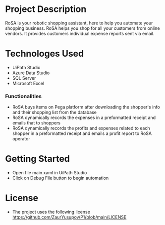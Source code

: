 # Project Description

RoSA is your robotic shopping assistant, here to help you automate your shopping business. RoSA helps you shop for all your customers from online vendors. It provides customers individual expense reports sent via email.


# Technologes Used

- UiPath Studio
- Azure Data Studio
- SQL Server
- Microsoft Excel


### Functionalities

  - RoSA buys items on Pega platform after downloading the shopper's info and their shopping list from the database
  - RoSA dynamically records the expenses in a preformatted receipt and emails that to shoppers 
  - RoSA dynamically records the profits and expenses related to each shopper in a preformatted receipt and emails a profit report to RoSA operator


# Getting Started

- Open file main.xaml in UiPath Studio 
- Click on Debug File button to begin automation

# License

- The project uses the following license https://github.com/ZaurYusupov/P1/blob/main/LICENSE
